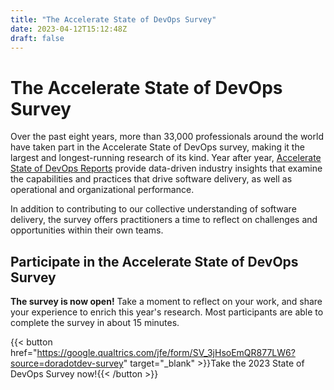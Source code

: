```yaml
---
title: "The Accelerate State of DevOps Survey"
date: 2023-04-12T15:12:48Z
draft: false
---
```


# The Accelerate State of DevOps Survey
Over the past eight years, more than 33,000 professionals around the world have taken part in the Accelerate State of DevOps survey, making it the largest and longest-running research of its kind. Year after year, [Accelerate State of DevOps Reports](/publications/) provide data-driven industry insights that examine the capabilities and practices that drive software delivery, as well as operational and organizational performance.

In addition to contributing to our collective understanding of software delivery, the survey offers practitioners a time to reflect on challenges and opportunities within their own teams.

## Participate in the Accelerate State of DevOps Survey

**The survey is now open!** Take a moment to reflect on your work, and share your experience to enrich this year's research. Most participants are able to complete the survey in about 15 minutes.

{{< button href="https://google.qualtrics.com/jfe/form/SV_3jHsoEmQR877LW6?source=doradotdev-survey" target="_blank" >}}Take the 2023 State of DevOps Survey now!{{< /button >}}